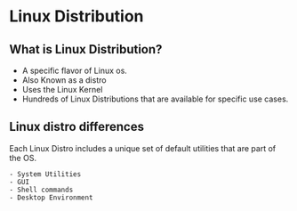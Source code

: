 # Linux Distribution

## What is Linux Distribution?

- A specific flavor of Linux os.
- Also Known as a distro
- Uses the Linux Kernel
- Hundreds of Linux Distributions that are available for specific use cases.

## Linux distro differences

Each Linux Distro includes a unique set of default utilities that are part of the OS.

    - System Utilities
    - GUI
    - Shell commands
    - Desktop Environment

